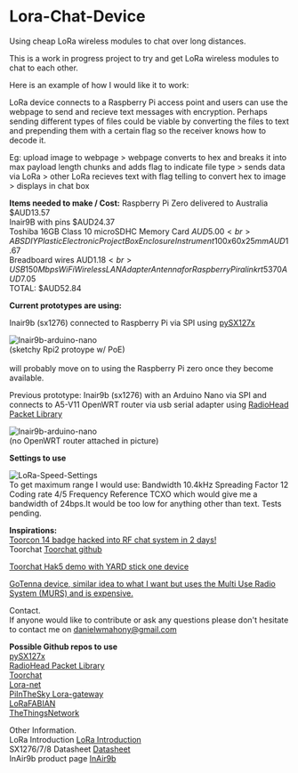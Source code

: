 # Lora-Chat-Device

Using cheap LoRa wireless modules to chat over long distances.

This is a work in progress project to try and get LoRa wireless modules to chat to each other.

Here is an example of how I would like it to work:

LoRa device connects to a Raspberry Pi access point and users can use the webpage to send and recieve text messages with encryption. Perhaps sending different types of files could be viable by converting the files to text and prepending them with a certain flag so the receiver knows how to decode it.

Eg: 
upload image to webpage > webpage converts to hex and breaks it into max payload length chunks and adds flag to indicate file type > sends data via LoRa > other LoRa recieves text with flag telling to convert hex to image > displays in chat box

<b>Items needed to make / Cost:</b>
Raspberry Pi Zero delivered to Australia $AUD13.57<br>
Inair9B with pins $AUD24.37<br>
Toshiba 16GB Class 10 microSDHC Memory Card $AUD5.00<br>
ABS DIY Plastic Electronic Project Box Enclosure Instrument 100x60x25mm AUD$1.67<br>
Breadboard wires AUD$1.18<br>
USB 150Mbps WiFi Wireless LAN Adapter Antenna for Raspberry Pi ralink rt5370 AUD$7.05<br>
TOTAL: $AUD52.84



<b>Current prototypes are using:</b>

Inair9b (sx1276) connected to Raspberry Pi via SPI using <a href="https://github.com/mayeranalytics/pySX127x">pySX127x </a>

<img src="http://i.imgur.com/SBA0ONi.jpg" alt="Inair9b-arduino-nano">
<br>(sketchy Rpi2 protoype w/ PoE)</br>
<br>will probably move on to using the Raspberry Pi zero once they become available.

Previous prototype:
Inair9b (sx1276) with an Arduino Nano via SPI and connects to A5-V11 OpenWRT router via usb serial adapter using  <a href="https://github.com/PaulStoffregen/RadioHead">RadioHead Packet Library</a>

<img src="http://imgur.com/o91j5aj.jpg" alt="Inair9b-arduino-nano">
<br>(no OpenWRT router attached in picture)</br>






<b>Settings to use</b>

 <img src="http://i.imgur.com/bcRODsF.png" alt="LoRa-Speed-Settings"><br>
To get maximum range I would use: Bandwidth 10.4kHz Spreading Factor 12 Coding rate 4/5 Frequency Reference TCXO which would give me a bandwidth of 24bps.It would be too low for anything other than text. Tests pending.


<b>Inspirations:</b><br> 
<a href="http://ossmann.blogspot.com.au/2012/10/the-toorcon-14-badge.html">Toorcon 14 badge hacked into RF chat system in 2 days!</a><br>
Toorchat <a href="https://github.com/hathcox/ToorChat">Toorchat github</a><br>

<a href="https://youtu.be/pkTlTCUeec0?t=622">Toorchat Hak5 demo with YARD stick one device</a><br>

<a href="http://www.gotenna.com/">GoTenna device, similar idea to what I want but uses the Multi Use Radio System (MURS) and is expensive.</a><br>

Contact.<br>
If anyone would like to contribute or ask any questions please don't hesitate to contact me on danielwmahony@gmail.com

<b>Possible Github repos to use</b><br> 
<a href="https://github.com/mayeranalytics/pySX127x">pySX127x </a><br>
<a href="https://github.com/PaulStoffregen/RadioHead">RadioHead Packet Library</a><br>
<a href="https://github.com/hathcox/ToorChat">Toorchat</a><br>
<a href="https://github.com/Lora-net">Lora-net</a><br>
<a href="https://github.com/PiInTheSky/lora-gateway">PiInTheSky Lora-gateway</a><br>
<a href="https://github.com/telecombretagne/LoRaFABIAN">LoRaFABIAN</a><br>
<a href="https://github.com/TheThingsNetwork/">TheThingsNetwork</a><br>

Other Information.<br>
LoRa Introduction <a href="http://www.instructables.com/id/Introducing-LoRa-/">LoRa Introduction</a><br>
SX1276/7/8 Datasheet <a href="http://www.semtech.com/images/datasheet/sx1276_77_78_79.pdf">Datasheet</a><br>
InAir9b product page <a href="http://modtronix.com/inair9b.html">InAir9b</a><br>
